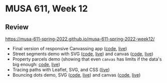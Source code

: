 # MUSA 611, Week 12

## Review

https://musa-611-spring-2022.github.io/musa-611-spring-2022-week12/

* Final version of responsive Canvassing app ([code](https://github.com/musa-611-spring-2022/musa-611-spring-2022-week12/tree/main/step-by-step/05-frontend-responsive), [live](https://musa-611-spring-2022.github.io/musa-611-spring-2022-week12/step-by-step/05-frontend-responsive/))
* Street segments demo with SVG ([code](https://github.com/musa-611-spring-2022/musa-611-spring-2022-week12/tree/main/svg-vs-canvas/street-segments-svg), [live](https://musa-611-spring-2022.github.io/musa-611-spring-2022-week12/svg-vs-canvas/street-segments-svg/)) and canvas ([code](https://github.com/musa-611-spring-2022/musa-611-spring-2022-week12/tree/main/svg-vs-canvas/street-segments-canvas), [live](https://musa-611-spring-2022.github.io/musa-611-spring-2022-week12/svg-vs-canvas/street-segments-canvas/))
* Property parcels demo (showing that even `canvas` has limits if the data's big enough: [code](https://github.com/musa-611-spring-2022/musa-611-spring-2022-week12/tree/main/svg-vs-canvas/building-footprints-canvas), [live](https://musa-611-spring-2022.github.io/musa-611-spring-2022-week12/svg-vs-canvas/building-footprints-canvas/))
* Tracing paths with Leaflet, SVG, and CSS ([live](https://github.com/musa-611-spring-2022/traced-scroll-map))
* Bouncing dots demo, SVG ([code](https://github.com/musa-611-spring-2022/musa-611-spring-2022-week12/tree/main/svg-vs-canvas/bouncing-dots-svg), [live](https://musa-611-spring-2022.github.io/musa-611-spring-2022-week12/svg-vs-canvas/bouncing-dots-svg/)) and canvas ([code](https://github.com/musa-611-spring-2022/musa-611-spring-2022-week12/tree/main/svg-vs-canvas/bouncing-dots-canvas), [live](https://musa-611-spring-2022.github.io/musa-611-spring-2022-week12/svg-vs-canvas/bouncing-dots-canvas/))

